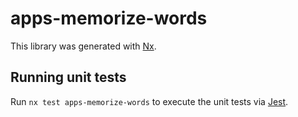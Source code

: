 # apps-memorize-words

This library was generated with [Nx](https://nx.dev).

## Running unit tests

Run `nx test apps-memorize-words` to execute the unit tests via [Jest](https://jestjs.io).
